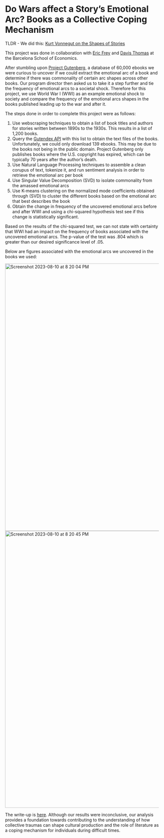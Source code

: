 # Do Wars affect a Story’s Emotional Arc? Books as a Collective Coping Mechanism

TLDR - We did this: [Kurt Vonnegut on the Shapes of Stories](https://www.youtube.com/watch?v=oP3c1h8v2ZQ&t=186s)

This project was done in collaboration with [Eric Frey](https://www.linkedin.com/in/eric-frey-a27b27114/) and [Davis Thomas]([https://www.linkedin.com/in/davis-jacob-thomas/]) at the Barcelona School of Economics. 

After stumbling upon [Project Gutenberg](https://www.gutenberg.org/), a database of 60,000 ebooks we were curious to uncover if we could extract the emotional arc of a book and determine if there was commonality of certain arc shapes across other books. Our program director then asked us to take it a step further and tie the frequency of emotional arcs to a societal shock. Therefore for this project, we use World War I (WWI) as an example emotional shock to society and compare the frequency of the emotional arcs shapes in the books published leading up to the war and after it. 

The steps done in order to complete this project were as follows:
1. Use webscraping techniques to obtain a list of book titles and authors for stories written between 1890s to the 1930s. This results in a list of 1,200 books.
2. Query the [Gutendex API](https://gutendex.com/) with this list to obtain the text files of the books. Unfortunately, we could only download 139 ebooks. This may be due to the books not being in the public domain. Project Gutenberg only publishes books where the U.S. copyright has expired, which can be typically 70 years after the author’s death.
3. Use Natural Language Processing techniques to assemble a clean corupus of text, tokenize it, and run sentiment analysis in order to retrieve the emotional arc per book
4. Use Singular Value Decomposition (SVD) to isolate commonality from the amassed emotional arcs 
5. Use K-means clustering on the normalized mode coefficients obtained through (SVD) to cluster the different books based on the emotional arc that best describes the book
6. Obtain the change in frequency of the uncovered emotional arcs before and after WWI and using a chi-squared hypothesis test see if this change is statistically significant.

Based on the results of the chi-squared test, we can not state with certainty that WWI had an impact on the frequency of books associated with the uncovered emotional arcs. The p-value of the test was .804 which is greater than our desired significance level of .05.

Below are figures associated with the emotional arcs we uncovered in the books we used:


<img width="873" alt="Screenshot 2023-08-10 at 8 20 04 PM" src="https://github.com/erikaguti/Project-Gutenberg/assets/57955273/911adb63-f13e-46f5-b59a-96baf3d6c374">


<img width="904" alt="Screenshot 2023-08-10 at 8 20 45 PM" src="https://github.com/erikaguti/Project-Gutenberg/assets/57955273/c36ccbf7-d480-40d5-a4ef-eed48a4bb6a8">


The write-up is [here](https://github.com/erikaguti/Project-Gutenberg/blob/main/Project_Gutenberg.pdf). Although our results were inconclusive, our analysis provides a foundation towards contributing to the understanding of how collective traumas can shape cultural production and the role of literature as a coping mechanism for individuals during difficult times.


